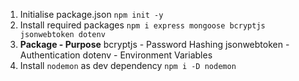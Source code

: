 

<!-- Server -->

1. Initialise package.json `npm init -y`
2. Install required packages `npm i express mongoose bcryptjs jsonwebtoken dotenv`
3. **Package      - Purpose**
   bcryptjs       - Password Hashing
   jsonwebtoken   - Authentication
   dotenv         - Environment Variables
4. Install `nodemon` as dev dependency
   `npm i -D nodemon`